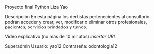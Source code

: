 Proyecto final Python
Liza Yao

Descripción
En esta página los dentistas pertenecientes al consultorio podrán acceder y crear, ver, modificar o eliminar otros profesionales, pacientes, servicios brindados y turnos.

Video explicativo (no mas de 10 minutos)
*insertar URL*

Superadmin
Usuario: yao12
Contraseña: odontologia12
